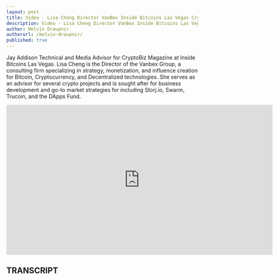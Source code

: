 ```yaml
---
layout: post
title: Video - Lisa Cheng Director VanBex Inside Bitcoins Las Vegas CryptoBiz Magazine
description: Video - Lisa Cheng Director VanBex Inside Bitcoins Las Vegas CryptoBiz Magazine
author: Melvin Draupnir
authorurl: /melvin-draupnir/
published: true
---
```


<p>Jay Addison Technical and Media Advisor for CryptoBiz Magazine at Inside Bitcoins Las Vegas. Lisa Cheng is the Director of the Vanbex Group, a consulting firm specializing in strategy, monetization, and influence creation for Bitcoin, Cryptocurrency, and Decentralized technologies. She serves as an advisor for several crypto projects and is sought after for business development and go-to market strategies for including Storj.io, Swarm, Trucoin, and the DApps Fund.</p>

<center><iframe width="700" height="394" src="https://www.youtube.com/embed/mT9BVGhvVls" frameborder="0" allowfullscreen></iframe></center>

<h2>TRANSCRIPT</h2>

